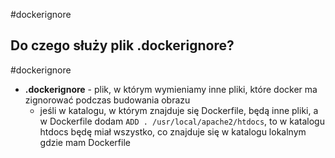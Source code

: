 #dockerignore

## Do czego służy plik .dockerignore?
#dockerignore 
- **.dockerignore** - plik, w którym wymieniamy inne pliki, które docker ma zignorować podczas budowania obrazu
	- jeśli w katalogu, w którym znajduje się Dockerfile, będą inne pliki, a w Dockerfile dodam `ADD . /usr/local/apache2/htdocs`, to w katalogu htdocs będę miał wszystko, co znajduje się w katalogu lokalnym gdzie mam Dockerfile